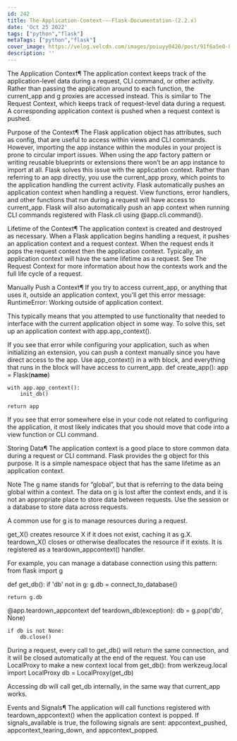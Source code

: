 ```yaml
---
id: 242
title: The-Application-Context-—-Flask-Documentation-(2.2.x)
date: 'Oct 25 2022'
tags: ["python","flask"]
metaTags: ["python","flask"]
cover_image: https://velog.velcdn.com/images/poiuyy0420/post/91f6a5e0-8aae-43f5-b2f0-d683d877ff69/flask.png
description: ''
---
```



            
  
The Application Context¶
The application context keeps track of the application-level data during
a request, CLI command, or other activity. Rather than passing the
application around to each function, the current_app and
g proxies are accessed instead.
This is similar to The Request Context, which keeps track of
request-level data during a request. A corresponding application context
is pushed when a request context is pushed.

Purpose of the Context¶
The Flask application object has attributes, such as
config, that are useful to access within views and
CLI commands. However, importing the app instance
within the modules in your project is prone to circular import issues.
When using the app factory pattern or
writing reusable blueprints or
extensions there won’t be an app instance to
import at all.
Flask solves this issue with the application context. Rather than
referring to an app directly, you use the current_app
proxy, which points to the application handling the current activity.
Flask automatically pushes an application context when handling a
request. View functions, error handlers, and other functions that run
during a request will have access to current_app.
Flask will also automatically push an app context when running CLI
commands registered with Flask.cli using @app.cli.command().


Lifetime of the Context¶
The application context is created and destroyed as necessary. When a
Flask application begins handling a request, it pushes an application
context and a request context. When the request
ends it pops the request context then the application context.
Typically, an application context will have the same lifetime as a
request.
See The Request Context for more information about how the contexts work
and the full life cycle of a request.


Manually Push a Context¶
If you try to access current_app, or anything that uses it,
outside an application context, you’ll get this error message:
RuntimeError: Working outside of application context.

This typically means that you attempted to use functionality that
needed to interface with the current application object in some way.
To solve this, set up an application context with app.app_context().


If you see that error while configuring your application, such as when
initializing an extension, you can push a context manually since you
have direct access to the app. Use app_context() in a
with block, and everything that runs in the block will have access
to current_app.
def create_app():
    app = Flask(__name__)

    with app.app_context():
        init_db()

    return app


If you see that error somewhere else in your code not related to
configuring the application, it most likely indicates that you should
move that code into a view function or CLI command.


Storing Data¶
The application context is a good place to store common data during a
request or CLI command. Flask provides the g object for this
purpose. It is a simple namespace object that has the same lifetime as
an application context.

Note
The g name stands for “global”, but that is referring to the
data being global within a context. The data on g is lost
after the context ends, and it is not an appropriate place to store
data between requests. Use the session or a database to
store data across requests.

A common use for g is to manage resources during a request.

get_X() creates resource X if it does not exist, caching it
as g.X.
teardown_X() closes or otherwise deallocates the resource if it
exists. It is registered as a teardown_appcontext()
handler.

For example, you can manage a database connection using this pattern:
from flask import g

def get_db():
    if 'db' not in g:
        g.db = connect_to_database()

    return g.db

@app.teardown_appcontext
def teardown_db(exception):
    db = g.pop('db', None)

    if db is not None:
        db.close()


During a request, every call to get_db() will return the same
connection, and it will be closed automatically at the end of the
request.
You can use LocalProxy to make a new context
local from get_db():
from werkzeug.local import LocalProxy
db = LocalProxy(get_db)


Accessing db will call get_db internally, in the same way that
current_app works.


Events and Signals¶
The application will call functions registered with
teardown_appcontext() when the application context is
popped.
If signals_available is true, the following signals are
sent: appcontext_pushed, appcontext_tearing_down, and
appcontext_popped.




            
          
